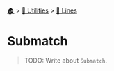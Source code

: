 <!--startTocHeader-->
[🏠](../../README.md) > [🔧 Utilities](../README.md) > [🚈 Lines](README.md)
# Submatch
<!--endTocHeader-->

> TODO: Write about `Submatch`.

<!--startTocSubtopic-->
<!--endTocSubtopic-->